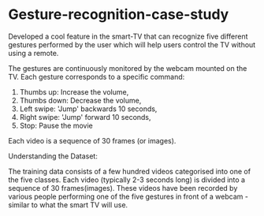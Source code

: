 # Gesture-recognition-case-study

Developed a cool feature in the smart-TV that can recognize five different gestures performed by the user which will help users control the TV without using a remote. 

The gestures are continuously monitored by the webcam mounted on the TV. Each gesture corresponds to a specific command:

1) Thumbs up:  Increase the volume,
2) Thumbs down: Decrease the volume,
3) Left swipe: 'Jump' backwards 10 seconds,
4) Right swipe: 'Jump' forward 10 seconds,
5) Stop: Pause the movie
 
Each video is a sequence of 30 frames (or images).

Understanding the Dataset:

The training data consists of a few hundred videos categorised into one of the five classes. Each video (typically 2-3 seconds long) is divided into a sequence of 
30 frames(images). These videos have been recorded by various people performing one of the five gestures in front of a webcam - similar to what the smart TV will use. 
